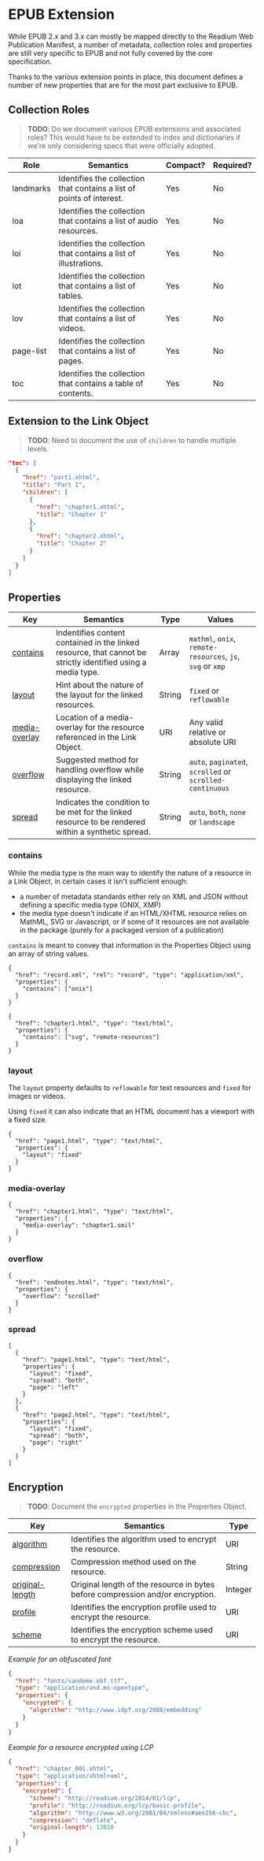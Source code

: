 # EPUB Extension

While EPUB 2.x and 3.x can mostly be mapped directly to the Readium Web Publication Manifest, a number of metadata, collection roles and properties are still very specific to EPUB and not fully covered by the core specification.

Thanks to the various extension points in place, this document defines a number of new properties that are for the most part exclusive to EPUB.

## Collection Roles

> **TODO**: Do we document various EPUB extensions and associated roles? This would have to be extended to index and dictionaries if we're only considering specs that were officially adopted.

| Role  | Semantics | Compact? | Required? |
| ----- | --------- | -------- | --------- |
| landmarks  | Identifies the collection that contains a list of points of interest.  | Yes  | No  |
| loa  | Identifies the collection that contains a list of audio resources.  | Yes  | No  |
| loi  | Identifies the collection that contains a list of illustrations.  | Yes  | No  |
| lot  | Identifies the collection that contains a list of tables.  | Yes  | No  |
| lov  | Identifies the collection that contains a list of videos.  | Yes  | No  |
| page-list  | Identifies the collection that contains a list of pages.  | Yes  | No  |
| toc  | Identifies the collection that contains a table of contents. | Yes  | No  |

## Extension to the Link Object

> **TODO**: Need to document the use of `children` to handle multiple levels.

```json
"toc": [
  {
    "href": "part1.xhtml",
    "title": "Part I",
    "children": [
      {
        "href": "chapter1.xhtml",
        "title": "Chapter 1"
      },
      {
        "href": "chapter2.xhtml",
        "title": "Chapter 2"
      }
    ]
  }
]
```


## Properties

| Key   | Semantics | Type     | Values    | 
| ----- | --------- | -------- | --------- | 
| [contains](#contains)  | Indentifies content contained in the linked resource, that cannot be strictly identified using a media type.  | Array  | `mathml`, `onix`, `remote-resources`, `js`, `svg` or `xmp`  | 
| [layout](#layout)  | Hint about the nature of the layout for the linked resources.  | String  | `fixed` or `reflowable`  | 
| [media-overlay](#media-overlay)  | Location of a media-overlay for the resource referenced in the Link Object.  | URI  | Any valid relative or absolute URI  | 
| [overflow](#overflow)  | Suggested method for handling overflow while displaying the linked resource.  | String  | `auto`, `paginated`, `scrolled` or `scrolled-continuous`  | 
| [spread](#spread)  | Indicates the condition to be met for the linked resource to be rendered within a synthetic spread. | String  | `auto`, `both`, `none` or `landscape`  | 

### contains

While the media type is the main way to identify the nature of a resource in a Link Object, in certain cases it isn't sufficient enough:

* a number of metadata standards either rely on XML and JSON without defining a specific media type (ONIX, XMP)
* the media type doesn't indicate if an HTML/XHTML resource relies on MathML, SVG or Javascript, or if some of it resources are not available in the package (purely for a packaged version of a publication)

`contains` is meant to convey that information in the Properties Object using an array of string values.

```
{
  "href": "record.xml", "rel": "record", "type": "application/xml",
  "properties": {
    "contains": ["onix"]
  }
}
```

```
{
  "href": "chapter1.html", "type": "text/html",
  "properties": {
    "contains": ["svg", "remote-resources"]
  }
}
```

### layout

The `layout` property defaults to `reflowable` for text resources and `fixed` for images or videos.

Using `fixed` it can also indicate that an HTML document has a viewport with a fixed size.

```
{
  "href": "page1.html", "type": "text/html",
  "properties": {
    "layout": "fixed"
  }
}
```

### media-overlay

```
{
  "href": "chapter1.html", "type": "text/html",
  "properties": {
    "media-overlay": "chapter1.smil"
  }
}
```


### overflow

```
{
  "href": "endnotes.html", "type": "text/html",
  "properties": {
    "overflow": "scrolled"
  }
}
```


### spread


```
[
  {
    "href": "page1.html", "type": "text/html",
    "properties": {
      "layout": "fixed",
      "spread": "both",
      "page": "left"
    }
  },
  {
    "href": "page2.html", "type": "text/html",
    "properties": {
      "layout": "fixed",
      "spread": "both",
      "page": "right"
    }
  }
]
```


## Encryption

> **TODO**: Document the `encrypted` properties in the Properties Object.

| Key   | Semantics | Type     |
| ----- | --------- | -------- |
| [algorithm](#algorithm)  | Identifies the algorithm used to encrypt the resource.  | URI  | 
| [compression](#compression)  | Compression method used on the resource.  | String  |
| [original-length](#original-length)  | Original length of the resource in bytes before compression and/or encryption. | Integer  |
| [profile](#profile)  | Identifies the encryption profile used to encrypt the resource.  | URI  |
| [scheme](#scheme)  | Identifies the encryption scheme used to encrypt the resource.  | URI  |

*Example for an obfuscated font*

```json
{
  "href": "fonts/sandome.obf.ttf",
  "type": "application/vnd.ms-opentype",
  "properties": {
    "encrypted": {
      "algorithm": "http://www.idpf.org/2008/embedding"
    }
  }
}
```

*Example for a resource encrypted using LCP*

```json
{
  "href": "chapter_001.xhtml",
  "type": "application/xhtml+xml",
  "properties": {
    "encrypted": {
      "scheme": "http://readium.org/2014/01/lcp",
      "profile": "http://readium.org/lcp/basic-profile",
      "algorithm": "http://www.w3.org/2001/04/xmlenc#aes256-cbc",
      "compression": "deflate",
      "original-length": 13810
    }
  }
}
```


